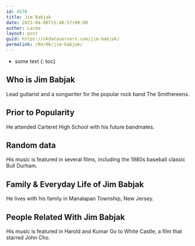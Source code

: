 ```yaml
---
id: 4276
title: Jim Babjak
date: 2021-04-06T15:48:57+00:00
author: Laima
layout: post
guid: https://ukdataservers.com/jim-babjak/
permalink: /04/06/jim-babjak/
---
```


* some text
{: toc}


## Who is Jim Babjak
                  
                  
                  
Lead guitarist and a songwriter for the popular rock band The Smithereens.
                  
              
            
              
            
                
                
                
## Prior to Popularity
                  
                  
                  
He attended Carteret High School with his future bandmates.
                  
              
            
              
            
                
                
                
## Random data
                  
                  
                  
His music is featured in several films, including the 1980s baseball classic Bull Durham.
                  
              
            
              
            
                
                
                
## Family & Everyday Life of Jim Babjak
                  
                  
                  
He lives with his family in Manalapan Township, New Jersey.
                  
              
            
              
            
                
                
                
## People Related With Jim Babjak
                  
                  
                  
His music is featured in Harold and Kumar Go to White Castle, a film that starred John Cho.
                  
              
            
              
            
                
              
            
              
              
            
            
              
            
          
          
          